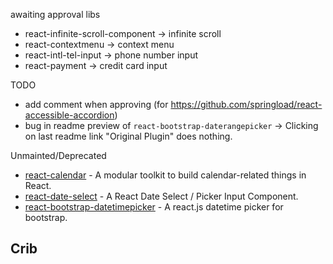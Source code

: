 
awaiting approval libs
 - react-infinite-scroll-component -> infinite scroll
 - react-contextmenu -> context menu
 - react-intl-tel-input -> phone number input
 - react-payment -> credit card input


TODO
 - add comment when approving (for https://github.com/springload/react-accessible-accordion)
 - bug in readme preview of `react-bootstrap-daterangepicker` -> Clicking on last readme link  "Original Plugin" does nothing.



Unmainted/Deprecated
 - [react-calendar](https://github.com/freiksenet/react-calendar) - A modular toolkit to build calendar-related things in React.
 - [react-date-select](https://github.com/JedWatson/react-date-select) - A React Date Select / Picker Input Component.
 - [react-bootstrap-datetimepicker](https://github.com/quri/react-bootstrap-datetimepicker) - A react.js datetime picker for bootstrap.


Crib
 -
